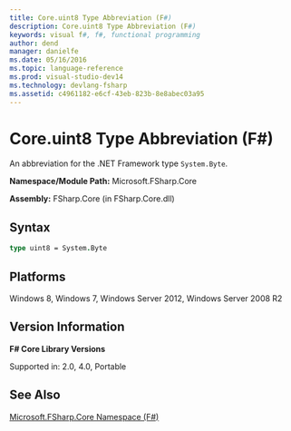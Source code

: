 ```yaml
---
title: Core.uint8 Type Abbreviation (F#)
description: Core.uint8 Type Abbreviation (F#)
keywords: visual f#, f#, functional programming
author: dend
manager: danielfe
ms.date: 05/16/2016
ms.topic: language-reference
ms.prod: visual-studio-dev14
ms.technology: devlang-fsharp
ms.assetid: c4961182-e6cf-43eb-823b-8e8abec03a95 
---
```


# Core.uint8 Type Abbreviation (F#)

An abbreviation for the .NET Framework type `System.Byte`.

**Namespace/Module Path:** Microsoft.FSharp.Core

**Assembly:** FSharp.Core (in FSharp.Core.dll)


## Syntax

```fsharp
type uint8 = System.Byte
```

## Platforms
Windows 8, Windows 7, Windows Server 2012, Windows Server 2008 R2


## Version Information
**F# Core Library Versions**

Supported in: 2.0, 4.0, Portable

## See Also
[Microsoft.FSharp.Core Namespace &#40;F&#35;&#41;](Microsoft.FSharp.Core-Namespace-%5BFSharp%5D.md)